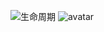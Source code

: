 ![生命周期](./images/react-lifecycle-methods-diagram.png)
![avatar](./images/react-lifecycle-methods-diagram.png)

